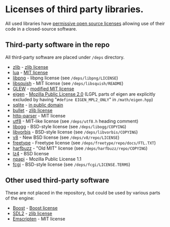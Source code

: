 # Licenses of third party libraries.

All used libraries have [permissive open source licenses](http://en.wikipedia.org/wiki/Permissive_free_software_licence) allowing use of their code in a closed-source software.

## Third-party software in the repo

All third-party software are placed under `/deps` directory.

* [zlib](http://zlib.net/) - [zlib license](http://zlib.net/zlib_license.html)
* [lua](http://www.lua.org/) - [MIT license](http://www.lua.org/license.html)
* [libpng](http://www.libpng.org/pub/png/libpng.html) - libpng license (see `/deps/libpng/LICENSE`)
* [libsquish](https://code.google.com/p/libsquish/) - MIT license (see `/deps/libsquish/README`)
* [GLEW](http://glew.sourceforge.net/) - [modified MIT license](http://glew.sourceforge.net/glew.txt)
* [eigen](http://eigen.tuxfamily.org/) - [Mozilla Public License 2.0](http://eigen.tuxfamily.org/index.php?title=Main_Page#License) (LGPL parts of eigen are explicitly excluded by having "`#define EIGEN_MPL2_ONLY`" in `/math/eigen.hpp`)
* [sqlite](http://www.sqlite.org/) - [in public domain](http://sqlite.org/copyright.html)
* [bullet](http://bulletphysics.org) - [zlib license](http://zlib.net/zlib_license.html)
* [http-parser](https://github.com/joyent/http-parser) - MIT license
* [utf8](http://utfcpp.sourceforge.net/) - MIT-like license (see `/deps/utf8.h` heading comment)
* [libogg](http://xiph.org/ogg/) - BSD-style license (see `/deps/libogg/COPYING`)
* [libvorbis](http://xiph.org/vorbis/) - BSD-style license (see `/deps/libvorbis/COPYING`)
* [v8](https://developers.google.com/v8/) - New BSD license (see `/deps/v8/repo/LICENSE`)
* [freetype](http://freetype.org/) - Freetype license (see `/deps/freetype/repo/docs/FTL.TXT`)
* [harfbuzz](http://harfbuzz.org/) - "Old MIT" license (see `/deps/harfbuzz/repo/COPYING`)
* [lz4](https://code.google.com/p/lz4/) - BSD license
* [npapi](https://code.google.com/p/npapi-sdk/) - Mozilla Public License 1.1
* [fcgi](http://www.fastcgi.com) - BSD-style license (see `/deps/fcgi/LICENSE.TERMS`)

## Other used third-party software

These are not placed in the repository, but could be used by various parts of the engine:

* [Boost](http://www.boost.org/) - [Boost license](http://www.boost.org/LICENSE_1_0.txt)
* [SDL2](http://www.libsdl.org/) - [zlib license](http://www.gzip.org/zlib/zlib_license.html)
* [Emscripten](https://github.com/kripken/emscripten) - MIT license
